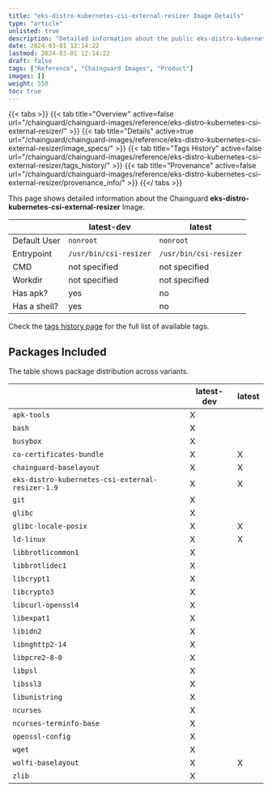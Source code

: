 ```yaml
---
title: "eks-distro-kubernetes-csi-external-resizer Image Details"
type: "article"
unlisted: true
description: "Detailed information about the public eks-distro-kubernetes-csi-external-resizer Chainguard Image."
date: 2024-03-01 12:14:22
lastmod: 2024-03-01 12:14:22
draft: false
tags: ["Reference", "Chainguard Images", "Product"]
images: []
weight: 550
toc: true
---
```


{{< tabs >}}
{{< tab title="Overview" active=false url="/chainguard/chainguard-images/reference/eks-distro-kubernetes-csi-external-resizer/" >}}
{{< tab title="Details" active=true url="/chainguard/chainguard-images/reference/eks-distro-kubernetes-csi-external-resizer/image_specs/" >}}
{{< tab title="Tags History" active=false url="/chainguard/chainguard-images/reference/eks-distro-kubernetes-csi-external-resizer/tags_history/" >}}
{{< tab title="Provenance" active=false url="/chainguard/chainguard-images/reference/eks-distro-kubernetes-csi-external-resizer/provenance_info/" >}}
{{</ tabs >}}

This page shows detailed information about the Chainguard **eks-distro-kubernetes-csi-external-resizer** Image.

|              | latest-dev             | latest                 |
|--------------|------------------------|------------------------|
| Default User | `nonroot`              | `nonroot`              |
| Entrypoint   | `/usr/bin/csi-resizer` | `/usr/bin/csi-resizer` |
| CMD          | not specified          | not specified          |
| Workdir      | not specified          | not specified          |
| Has apk?     | yes                    | no                     |
| Has a shell? | yes                    | no                     |

Check the [tags history page](/chainguard/chainguard-images/reference/eks-distro-kubernetes-csi-external-resizer/tags_history/) for the full list of available tags.

## Packages Included
The table shows package distribution across variants.

|                                                  | latest-dev | latest |
|--------------------------------------------------|------------|--------|
| `apk-tools`                                      | X          |        |
| `bash`                                           | X          |        |
| `busybox`                                        | X          |        |
| `ca-certificates-bundle`                         | X          | X      |
| `chainguard-baselayout`                          | X          | X      |
| `eks-distro-kubernetes-csi-external-resizer-1.9` | X          | X      |
| `git`                                            | X          |        |
| `glibc`                                          | X          |        |
| `glibc-locale-posix`                             | X          | X      |
| `ld-linux`                                       | X          | X      |
| `libbrotlicommon1`                               | X          |        |
| `libbrotlidec1`                                  | X          |        |
| `libcrypt1`                                      | X          |        |
| `libcrypto3`                                     | X          |        |
| `libcurl-openssl4`                               | X          |        |
| `libexpat1`                                      | X          |        |
| `libidn2`                                        | X          |        |
| `libnghttp2-14`                                  | X          |        |
| `libpcre2-8-0`                                   | X          |        |
| `libpsl`                                         | X          |        |
| `libssl3`                                        | X          |        |
| `libunistring`                                   | X          |        |
| `ncurses`                                        | X          |        |
| `ncurses-terminfo-base`                          | X          |        |
| `openssl-config`                                 | X          |        |
| `wget`                                           | X          |        |
| `wolfi-baselayout`                               | X          | X      |
| `zlib`                                           | X          |        |

